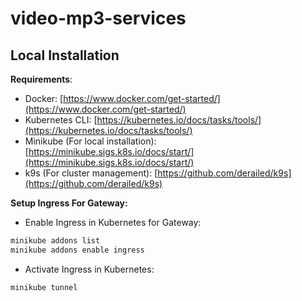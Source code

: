 # video-mp3-services

## Local Installation

**Requirements**:

- Docker: [https://www.docker.com/get-started/](https://www.docker.com/get-started/)
- Kubernetes CLI: [https://kubernetes.io/docs/tasks/tools/](https://kubernetes.io/docs/tasks/tools/)
- Minikube (For local installation): [https://minikube.sigs.k8s.io/docs/start/](https://minikube.sigs.k8s.io/docs/start/)
- k9s (For cluster management): [https://github.com/derailed/k9s](https://github.com/derailed/k9s)

**Setup Ingress For Gateway:**

- Enable Ingress in Kubernetes for Gateway:

```bash
minikube addons list
minikube addons enable ingress
```

- Activate Ingress in Kubernetes:

```bash
minikube tunnel
```
